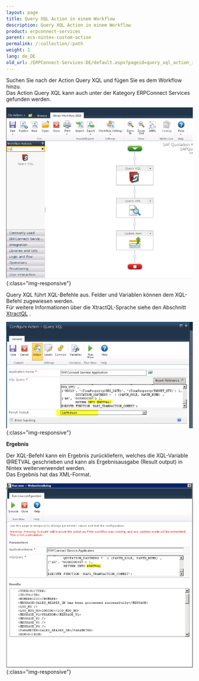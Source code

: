 ```yaml
---
layout: page
title: Query XQL Action in einem Workflow
description: Query XQL Action in einem Workflow
product: erpconnect-services
parent: ecs-nintex-custom-action
permalink: /:collection/:path
weight: 1
lang: de_DE
old_url: /ERPConnect-Services-DE/default.aspx?pageid=query_xql_action_in_einem_workflow
---
```


Suchen Sie nach der Action Query XQL und fügen Sie es dem Workflow hinzu.<br>
Das Action Query XQL kann auch unter der Kategory ERPConnect Services gefunden werden.

![ECS-Nintex-XtractQL-Action](/img/content/ECS-Nintex-XtractQL-Action.jpg){:class="img-responsive"}

Query XQL führt XQL-Befehle aus. Felder und Variablen können dem XQL-Befehl zugewiesen werden.<br> 
Für weitere Informationen über die XtractQL-Sprache siehe den Abschnitt [XtractQL](../../../../ecs-de/ecs-runtime/ecs-xtractql/) . 

![ECS-Nintex-XtractQL-Action-Edit](/img/content/ECS-Nintex-XtractQL-Action-Edit.jpg){:class="img-responsive"}

**Ergebnis**

Der XQL-Befehl kann ein Ergebnis zurückliefern, welches die XQL-Variable @RETVAL geschrieben und kann als Ergebnisausgabe (Result output) in Nintex weiterverwendet werden. <br>
Das Ergebnis hat das XML-Format. <br>

![ECS-Nintex-XtractQL-Action-Result](/img/content/ECS-Nintex-XtractQL-Action-Result.jpg){:class="img-responsive"}

